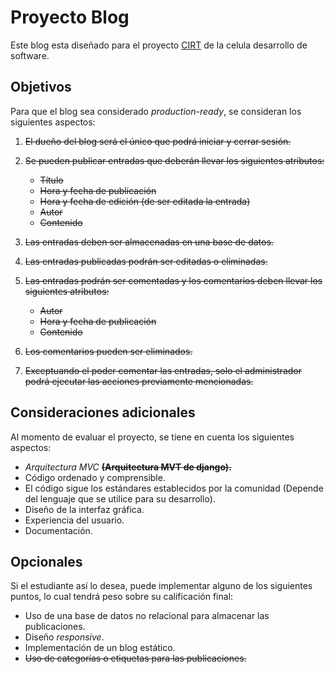 # Proyecto Blog
Este blog esta diseñado para el proyecto [CIRT](https://github.com/aitbw/cirt_projects) de la celula desarrollo de software.

## Objetivos

Para que el blog sea considerado _production-ready_, se consideran los siguientes aspectos:

1. ~~El dueño del blog será el único que podrá iniciar y cerrar sesión.~~
2. ~~Se pueden publicar entradas que deberán llevar los siguientes atributos:~~
   * ~~Título~~
   * ~~Hora y fecha de publicación~~
   * ~~Hora y fecha de edición (de ser editada la entrada)~~
   * ~~Autor~~
   * ~~Contenido~~

3. ~~Las entradas deben ser almacenadas en una base de datos.~~
4. ~~Las entradas publicadas podrán ser editadas o eliminadas.~~
5. ~~Las entradas podrán ser comentadas y los comentarios deben llevar los siguientes atributos:~~
   * ~~Autor~~
   * ~~Hora y fecha de publicación~~
   * ~~Contenido~~

6. ~~Los comentarios pueden ser eliminados.~~
7. ~~Exceptuando el poder comentar las entradas, solo el administrador podrá ejecutar las acciones previamente mencionadas.~~

## Consideraciones adicionales

Al momento de evaluar el proyecto, se tiene en cuenta los siguientes aspectos:

* _Arquitectura MVC_ ~~**(Arquitectura MVT de django).**~~
* Código ordenado y comprensible.
* El código sigue los estándares establecidos por la comunidad (Depende del lenguaje que se utilice para su desarrollo).
* Diseño de la interfaz gráfica.
* Experiencia del usuario.
* Documentación.

## Opcionales

Si el estudiante así lo desea, puede implementar alguno de los siguientes puntos, lo cual tendrá peso sobre su calificación final:

* Uso de una base de datos no relacional para almacenar las publicaciones.
* Diseño _responsive_.
* Implementación de un blog estático.
* ~~Uso de categorías o etiquetas para las publicaciones.~~
